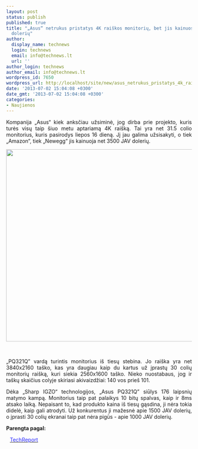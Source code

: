 ```yaml
---
layout: post
status: publish
published: true
title: "„Asus“ netrukus pristatys 4K raiškos monitorių, bet jis kainuos net 3500 JAV
  dolerių"
author:
  display_name: technews
  login: technews
  email: info@technews.lt
  url: ''
author_login: technews
author_email: info@technews.lt
wordpress_id: 7650
wordpress_url: http://localhost/site/new/asus_netrukus_pristatys_4k_raiskos_monitoriu_bet_jis_kainuos_net_3500_jav_doleriu/
date: '2013-07-02 15:04:08 +0300'
date_gmt: '2013-07-02 15:04:08 +0300'
categories:
- Naujienos
---
```

<p style="text-align:justify">Kompanija „Asus“ kiek anksčiau užsiminė, jog dirba prie projekto, kuris turės visų taip šiuo metu aptariamą 4K raišką. Tai yra net 31.5 colio monitorius, kuris pasirodys liepos 16 dieną. Jį jau galima užsisakyti, o tiek „Amazon“, tiek „Newegg“ jis kainuoja net 3500 JAV dolerių.</p>
<p style="text-align:center"> <a target="blank" href="http://www.technologijos.lt/upload/image/n/technologijos/it/S-34502/asus.jpg"><img alt="" src="http://www.technologijos.lt/upload/image/n/technologijos/it/S-34502/1-asus.jpg" style="width: 520px;" /></a></p>
<div style="text-align:center"> <strong></strong><br/><em></em></div>
<div style="text-align:justify"><!--[if gte mso 9]><![endif]--></p>
<p>&bdquo;PQ321Q&rdquo; <span>vardą turintis monitorius iš tiesų stebina. Jo raiška yra net </span><span>3840x2160 </span><span>taško, kas yra daugiau kaip du kartus už įprastų </span><span>30 </span>colių monitorių raišką, kuri siekia <span>2560x1600 </span><span>taško. Nieko nuostabaus, jog ir taškų skaičius colyje skiriasi akivaizdžiai: 140 vos prieš </span>101.</p>
<p><span>Dėka &bdquo;Sharp IGZO&ldquo; technologijos, &bdquo;Asus PQ321Q&rdquo; siūlys 176 laipsnių matymo kampą. Monitorius taip pat palaikys 10 bitų spalvas, kaip ir 8ms atsako laiką. Nepaisant to, kad produkto kaina iš tiesų gąsdina, ji nėra tokia didelė, kaip gali atrodyti. Už konkurentus ji mažesnė apie </span><span>1500 JAV </span>dolerių, o įprasti <span>30 </span>colių ekranai taip pat nėra pigūs - apie <span>1000 JAV dolerių.</span></p>
</div>
<p><strong>Parengta pagal:</strong></p>
<p style="margin:0px 0px 0px 10px"><a target="blank" href="http://techreport.com/news/25031/asus-4k-monitor-ships-july-16-up-for-pre-order-at-3-500"><span style="color:#2E2EFE">TechReport</span></a></p>
